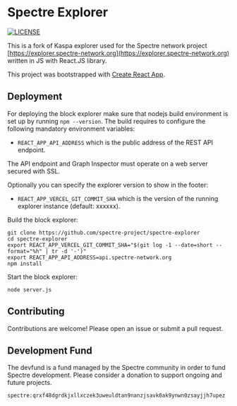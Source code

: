 # Spectre Explorer

[![LICENSE](https://img.shields.io/badge/License-MIT-yellow.svg)](https://github.com/spectre-project/spectre-explorer/blob/main/LICENSE)

This is a fork of Kaspa explorer used for the Spectre network project
[https://explorer.spectre-network.org](https://explorer.spectre-network.org)
written in JS with React.JS library.

This project was bootstrapped with [Create React App](https://github.com/facebook/create-react-app).

## Deployment

For deploying the block explorer make sure that nodejs build
environment is set up by running `npm --version`. The build requires
to configure the following mandatory environment variables:

* `REACT_APP_API_ADDRESS` which is the public address of the
  REST API endpoint.

The API endpoint and Graph Inspector must operate on a web server
secured with SSL.

Optionally you can specify the explorer version to show in the
footer:

* `REACT_APP_VERCEL_GIT_COMMIT_SHA` which is the version of
  the running explorer instance (default: xxxxxx).

Build the block explorer:

```
git clone https://github.com/spectre-project/spectre-explorer
cd spectre-explorer
export REACT_APP_VERCEL_GIT_COMMIT_SHA="$(git log -1 --date=short --format="%h" | tr -d '-')"
export REACT_APP_API_ADDRESS=api.spectre-network.org
npm install
```

Start the block explorer:

```
node server.js
```

## Contributing

Contributions are welcome! Please open an issue or submit a pull request.

## Development Fund

The devfund is a fund managed by the Spectre community in order to fund Spectre development. Please consider a donation to support ongoing and future projects.

```
spectre:qrxf48dgrdkjxllxczek3uweuldtan9nanzjsavk0ak9ynwn0zsayjjh7upez
```
